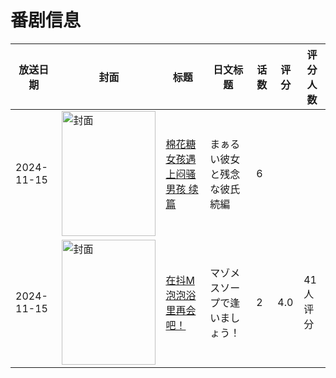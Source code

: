# 番剧信息

|放送日期|封面|标题|日文标题|话数|评分|评分人数|
|---|---|---|---|---|---|---|
|2024-11-15|<img src="//lain.bgm.tv/pic/cover/c/c3/d6/505080_WwLvY.jpg" alt="封面" style="width:150px;height:200px;object-fit:cover;">|[棉花糖女孩遇上闷骚男孩 续篇](https://bangumi.tv/subject/505080)|まぁるい彼女と残念な彼氏 続編|6|||
|2024-11-15|<img src="/img/no_icon_subject.png" alt="封面" style="width:150px;height:200px;object-fit:cover;">|[在抖M泡泡浴里再会吧！](https://bangumi.tv/subject/507728)|マゾメスソープで逢いましょう！|2|4.0|41人评分|
